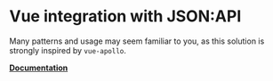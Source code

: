 # Vue integration with JSON:API

Many patterns and usage may seem familiar to you, as this solution is strongly inspired by `vue-apollo`.

**[Documentation](./src/README.md)**
